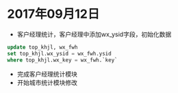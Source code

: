 # 2017年09月12日

* 客户经理统计，客户经理中添加wx_ysid字段，初始化数据
```sql
update top_khjl, wx_fwh
set top_khjl.wx_ysid = wx_fwh.ysid
where top_khjl.wx_key = wx_fwh.`key`
```
* 完成客户经理统计模块
* 开始城市统计模块修改

